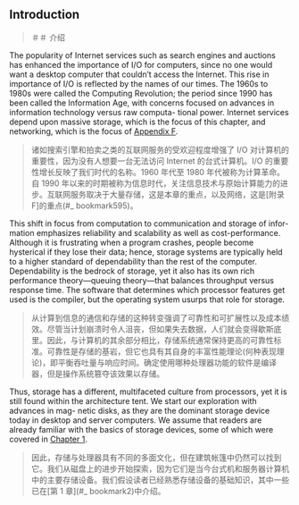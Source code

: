 ## Introduction

> ＃＃ 介绍

The popularity of Internet services such as search engines and auctions has enhanced the importance of I/O for computers, since no one would want a desktop computer that couldn’t access the Internet. This rise in importance of I/O is reflected by the names of our times. The 1960s to 1980s were called the Computing Revolution; the period since 1990 has been called the Information Age, with concerns focused on advances in information technology versus raw computa- tional power. Internet services depend upon massive storage, which is the focus of this chapter, and networking, which is the focus of [Appendix F](#_bookmark595).

> 诸如搜索引擎和拍卖之类的互联网服务的受欢迎程度增强了 I/O 对计算机的重要性，因为没有人想要一台无法访问 Internet 的台式计算机。I/O 的重要性增长反映了我们时代的名称。1960 年代至 1980 年代被称为计算革命。自 1990 年以来的时期被称为信息时代，关注信息技术与原始计算能力的进步。互联网服务取决于大量存储，这是本章的重点，以及网络，这是[附录 F]的重点(#_ bookmark595)。

This shift in focus from computation to communication and storage of infor- mation emphasizes reliability and scalability as well as cost-performance. Although it is frustrating when a program crashes, people become hysterical if they lose their data; hence, storage systems are typically held to a higher standard of dependability than the rest of the computer. Dependability is the bedrock of storage, yet it also has its own rich performance theory—queuing theory—that balances throughput versus response time. The software that determines which processor features get used is the compiler, but the operating system usurps that role for storage.

> 从计算到信息的通信和存储的这种转变强调了可靠性和可扩展性以及成本绩效。尽管当计划崩溃时令人沮丧，但如果失去数据，人们就会变得歇斯底里。因此，与计算机的其余部分相比，存储系统通常保持更高的可靠性标准。可靠性是存储的基岩，但它也具有其自身的丰富性能理论(何种表现理论)，即平衡吞吐量与响应时间。确定使用哪种处理器功能的软件是编译器，但是操作系统篡夺该效果以存储。

Thus, storage has a different, multifaceted culture from processors, yet it is still found within the architecture tent. We start our exploration with advances in mag- netic disks, as they are the dominant storage device today in desktop and server computers. We assume that readers are already familiar with the basics of storage devices, some of which were covered in [Chapter 1](#_bookmark2).

> 因此，存储与处理器具有不同的多面文化，但在建筑帐篷中仍然可以找到它。我们从磁盘上的进步开始探索，因为它们是当今台式机和服务器计算机中的主要存储设备。我们假设读者已经熟悉存储设备的基础知识，其中一些已在[第 1 章](#_ bookmark2)中介绍。
